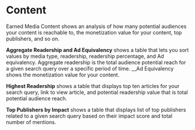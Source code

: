 # Content

Earned Media Content shows an analysis of how many potential audiences your content is reachable to, the monetization value for your content, top publishers, and so on.

**Aggregate Readership and Ad Equivalency** shows a table that lets you sort values by media type, readership, readership percentage, and Ad equivalency. Aggregate readership is the total audience potential reach for a given search query over a specific period of time. __Ad Equivalency shows the monetization value for your content.

**Highest Readership** shows a table that displays top ten articles for your search query, link to view article, and potential readership value that is total potential audience reach.

**Top Publishers by Impact** shows a table that displays list of top publishers related to a given search query based on their impact score and total number of mentions.

